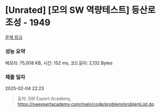 # [Unrated] [모의 SW 역량테스트] 등산로 조성 - 1949 

[문제 링크](https://swexpertacademy.com/main/code/problem/problemDetail.do?contestProbId=AV5PoOKKAPIDFAUq) 

### 성능 요약

메모리: 75,008 KB, 시간: 152 ms, 코드길이: 2,132 Bytes

### 제출 일자

2025-02-04 22:23



> 출처: SW Expert Academy, https://swexpertacademy.com/main/code/problem/problemList.do